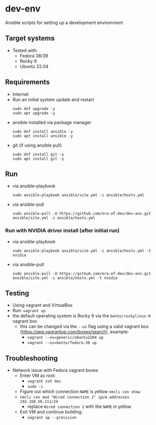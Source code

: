 # dev-env
Ansible scripts for setting up a development environment

## Target systems
* Tested with:
  * Fedora 38/39
  * Rocky 9
  * Ubuntu 22.04

## Requirements
* Internet
* Run an initial system update and restart
  ```
  sudo dnf upgrade -y
  sudo apt upgrade -y
  ```
* ansible installed via package manager
  ```
  sudo dnf install ansible -y
  sudo apt install ansible -y
  ```
* git (if using ansible pull) 
  ```
  sudo dnf install git -y
  sudo apt install git -y
  ```

## Run
* via ansible-playbook
  ```
  sudo ansible-playbook ansible/site.yml -i ansible/hosts.yml
  ```
* via ansible-pull
  ```
  sudo ansible-pull -U https://github.com/era-of-dev/dev-env.git ansible/site.yml -i ansible/hosts.yml
  ```

### Run with NVIDIA driver install (after initial run)
* via ansible-playbook
  ```
  sudo ansible-playbook ansible/site.yml -i ansible/hosts.yml -t nvidia
  ```
* via ansible-pull
  ```
  sudo ansible-pull -U https://github.com/era-of-dev/dev-env.git ansible/site.yml -i ansible/hosts.yml -t nvidia
  ```

## Testing
* Using vagrant and VirtualBox
* Run: `vagrant up`
* the default operating system is Rocky 9 via the `bento/rockylinux-9` vagrant box
  * this can be changed via the `--os` flag using a valid vagrant box (https://app.vagrantup.com/boxes/search), example:
    * `vagrant --os=generic/ubuntu2204 up`
    * `vagrant --os=bento/fedora-38 up`

## Troubleshooting
* Network issue with Fedora vagrant boxes
  * Enter VM as root:
    * `vagrant ssh dev`
    * `sudo -i`
  * Figure out which connection `NAME` is yellow `nmcli con show`
  * `nmcli con mod "Wired connection 2" ipv4.addresses 192.168.56.111/24`
    * replace `Wired connection 2` with the `NAME` in yellow
  * Exit VM and continue building:
    * `vagrant up --provision`